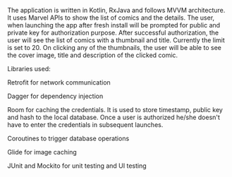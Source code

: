 The application is written in Kotlin, RxJava and follows MVVM architecture. It uses Marvel APIs to show the list of comics and the details.
The user, when launching the app after fresh install will be prompted for public and private key for authorization purpose. After successful authorization, the user will see the list of comics with a thumbnail and title. Currently the limit is set to 20. On clicking any of the thumbnails, the user will be able to see the cover image, title and description of the clicked comic.

Libraries used:

Retrofit for network communication

Dagger for dependency injection

Room for caching the credentials. It is used to store timestamp, public key and hash to the  local database. Once a user is authorized he/she doesn't have to enter the credentials in subsequent launches. 

Coroutines to trigger database operations

Glide for image caching

JUnit and Mockito for unit testing and UI testing


